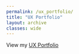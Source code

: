 ```yaml
---
permalink: /ux_portfolio/
title: "UX Portfolio"
layout: archive
classes: wide
---
```


View my [UX Portfolio](https://uxfol.io/1550689a)
